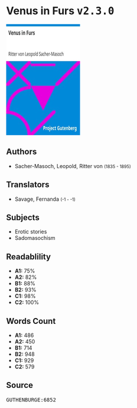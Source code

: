 # Venus in Furs <kbd>v2.3.0</kbd>

![](./cover.medium.jpg "")

## Authors


 - Sacher-Masoch, Leopold, Ritter von <small>(1835 - 1895)</small>

## Translators


 - Savage, Fernanda <small>(-1 - -1)</small>

## Subjects


 - Erotic stories
 - Sadomasochism

## Readablility


 - **A1:** 75%
 - **A2:** 82%
 - **B1:** 88%
 - **B2:** 93%
 - **C1:** 98%
 - **C2:** 100%

## Words Count


 - **A1:** 486
 - **A2:** 450
 - **B1:** 714
 - **B2:** 948
 - **C1:** 929
 - **C2:** 579

## Source


<kbd>GUTHENBURGE:6852</kbd>

